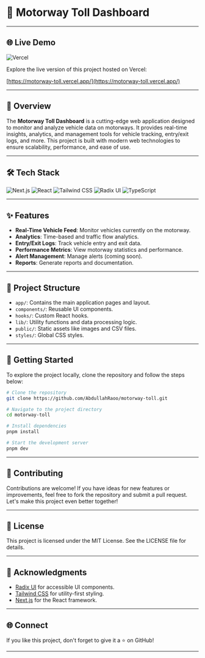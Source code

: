 # 🚗 Motorway Toll Dashboard

---

## 🌐 Live Demo

![Vercel](https://img.shields.io/badge/Vercel-000000?style=for-the-badge&logo=vercel&logoColor=white)

Explore the live version of this project hosted on Vercel:

[https://motorway-toll.vercel.app/](https://motorway-toll.vercel.app/)

---

## 🌟 Overview
The **Motorway Toll Dashboard** is a cutting-edge web application designed to monitor and analyze vehicle data on motorways. It provides real-time insights, analytics, and management tools for vehicle tracking, entry/exit logs, and more. This project is built with modern web technologies to ensure scalability, performance, and ease of use.

---

## 🛠️ Tech Stack

![Next.js](https://img.shields.io/badge/Next.js-000000?style=for-the-badge&logo=nextdotjs&logoColor=white)
![React](https://img.shields.io/badge/React-20232A?style=for-the-badge&logo=react&logoColor=61DAFB)
![Tailwind CSS](https://img.shields.io/badge/TailwindCSS-38B2AC?style=for-the-badge&logo=tailwind-css&logoColor=white)
![Radix UI](https://img.shields.io/badge/Radix%20UI-8B5CF6?style=for-the-badge&logoColor=white)
![TypeScript](https://img.shields.io/badge/TypeScript-007ACC?style=for-the-badge&logo=typescript&logoColor=white)

---

## ✨ Features

- **Real-Time Vehicle Feed**: Monitor vehicles currently on the motorway.
- **Analytics**: Time-based and traffic flow analytics.
- **Entry/Exit Logs**: Track vehicle entry and exit data.
- **Performance Metrics**: View motorway statistics and performance.
- **Alert Management**: Manage alerts (coming soon).
- **Reports**: Generate reports and documentation.

---

## 📂 Project Structure

- `app/`: Contains the main application pages and layout.
- `components/`: Reusable UI components.
- `hooks/`: Custom React hooks.
- `lib/`: Utility functions and data processing logic.
- `public/`: Static assets like images and CSV files.
- `styles/`: Global CSS styles.

---

## 🚀 Getting Started

To explore the project locally, clone the repository and follow the steps below:

```bash
# Clone the repository
git clone https://github.com/AbdullahRaoo/motorway-toll.git

# Navigate to the project directory
cd motorway-toll

# Install dependencies
pnpm install

# Start the development server
pnpm dev
```

---

## 🤝 Contributing

Contributions are welcome! If you have ideas for new features or improvements, feel free to fork the repository and submit a pull request. Let's make this project even better together!

---

## 📜 License

This project is licensed under the MIT License. See the LICENSE file for details.

---

## 🙌 Acknowledgments

- [Radix UI](https://www.radix-ui.com/) for accessible UI components.
- [Tailwind CSS](https://tailwindcss.com/) for utility-first styling.
- [Next.js](https://nextjs.org/) for the React framework.

---

## 🌐 Connect

If you like this project, don't forget to give it a ⭐ on GitHub!

---
